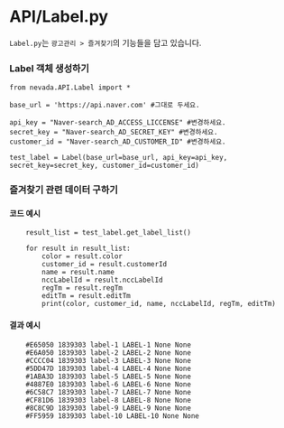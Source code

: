 # API/Label.py

`Label.py`는 `광고관리 > 즐겨찾기`의 기능들을 담고 있습니다. <br>


### Label 객체 생성하기
	from nevada.API.Label import *

	base_url = 'https://api.naver.com' #그대로 두세요.

	api_key = "Naver-search_AD_ACCESS_LICCENSE" #변경하세요.
	secret_key = "Naver-search_AD_SECRET_KEY" #변경하세요.
	customer_id = "Naver-search_AD_CUSTOMER_ID" #변경하세요.

	test_label = Label(base_url=base_url, api_key=api_key, secret_key=secret_key, customer_id=customer_id)


### 즐겨찾기 관련 데이터 구하기
#### 코드 예시
		result_list = test_label.get_label_list()

		for result in result_list:
		    color = result.color 
		    customer_id = result.customerId
		    name = result.name
		    nccLabelId = result.nccLabelId
		    regTm = result.regTm
		    editTm = result.editTm
		    print(color, customer_id, name, nccLabelId, regTm, editTm)


#### 결과 예시
		#E65050 1839303 label-1 LABEL-1 None None
		#E6A050 1839303 label-2 LABEL-2 None None
		#CCCC04 1839303 label-3 LABEL-3 None None
		#5DD47D 1839303 label-4 LABEL-4 None None
		#1ABA3D 1839303 label-5 LABEL-5 None None
		#4887E0 1839303 label-6 LABEL-6 None None
		#6C58C7 1839303 label-7 LABEL-7 None None
		#CF81D6 1839303 label-8 LABEL-8 None None
		#8C8C9D 1839303 label-9 LABEL-9 None None
		#FF5959 1839303 label-10 LABEL-10 None None
